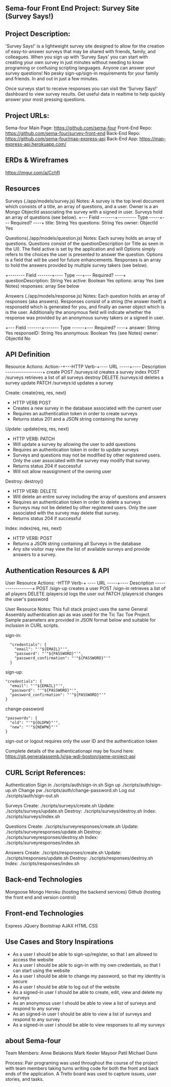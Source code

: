 ## Sema-four Front End Project: Survey Site (Survey Says!)

## Project Description:
'Survey Says!' is a lightweight survey site designed to allow for the creation
of easy-to-answer surveys that may be shared with friends, family, and colleagues.
When you sign up with 'Survey Says' you can start with creating your own survey
in just minutes without needing to know programing or confusing scripting languages.
Anyone can answer your survey questions! No pesky sign-up/sign-in requirements for
your family and friends. In and out in just a few minutes.

Once surveys start to receive responses you can visit the 'Survey Says!' dashboard
to view survey results. Get useful data in realtime to help quickly answer your
most pressing questions.

## Project URLs:
Sema-four Main Page: https://github.com/sema-four
Front-End Repo: https://github.com/sema-four/survey-front-end
Back-End Repo: https://github.com/sema-four/map-express-api
Back-End App: https://map-express-api.herokuapp.com/

## ERDs & Wireframes

https://imgur.com/a/CchfI

## Resources

Surveys (./app/models/survey.js)
Notes: A survey is the top level document which consists of a title, an
array of questions, and a user.  Owner is a an Mongo ObjectId associating the
survey with a signed in user. Surveys hold an array of questions (see below).
+--- Field -------+--------- Type -----+--- Required? ----+
  title:            String                    Yes
  questions:        String                    Yes
  owner:            ObjectId                 Yes

Questions(./app/models/question.js)
Notes: Each survey holds an array of questions.  Questions consist of the
questionDescription (or Title as seen in the UI). The field active is set by the
application and will   Options simply refers to the
choices the user is presented to answer the question.  Options is a field that
will be used for future enhancements. Responses is an array to
hold the answers provided by multiple survey takers (see below).  

+-------- Field -------+---- Type ---+--- Required? ----+
  questionDescription:      String            Yes
  active:                   Boolean           Yes
  options:                  array             Yes (see Notes)
  responses:                array             See below

Answers (./app/models/response.js)
Notes: Each question holds an array of responses (aka answers).  Responses consist
of a string (the answer itself) a responseId which is generated for you, and
finally an owner object which is is the user.  Additionally the anonymous field
will indicate whether the response was provided by an anonymous survey takers
or a signed in user.     

+--- Field -------+------- Type ------+--- Required? ----+
  answer:            String                 Yes
  responseID:        String                 Yes
  anonymous:         Boolean                Yes (see Notes)
  owner:             ObjectId               No

## API Definition

Resource Actions:
Action--+---HTTP Verb-+---- URL -----+---- Description ------------------+
create    POST          /surveys:id      creates a survey
index     POST          /surveys         retrieves a list of all surveys
destroy   DELETE        /surveys:id      deletes a survey
update    PATCH         /surveys:id      updates a survey

Create: create(req, res, next)
  - HTTP VERB POST
  - Creates a new survey in the database associated with the current user
  - Requires an authentication token in order to create surveys
  - Returns status 201 and a JSON string containing the survey

Update: update(req, res, next)
  - HTTP VERB: PATCH
  - Will update a survey by allowing the user to add questions
  - Requires an authentication token in order to update surveys
  - Surveys and questions may not be modified by other registered users.  Only
  the user associated with the survey may modify that survey.
  - Returns status 204 if successful
  - Will not allow reassignment of the owning user

Destroy: destroy()
  - HTTP VERB: DELETE
  - Will delete an entire survey including the array of questions and answers
  - Requires an authentication token in order to delete a surveys
  - Surveys may not be deleted by other registered users.  Only the user associated
  with the survey may delete that survey.
  - Returns status 204 if successful

Index: index(req, res, next)
  - HTTP VERB: POST
  - Returns a JSON string containing all Surveys in the database
  - Any site visitor may view the list of available surveys and provide answers
  to a survey.

## Authentication Resources & API
User Resource Actions:
-HTTP Verb-+ ---- URL -----+---- Description ------------------+
    POST         /sign-up      creates a user
    POST         /sign-in      retrieves a list of all players
    DELETE       /players:id   logs the user out
    PATCH        /players:id   changes the user's password

User Resource Notes:
This full stack project uses the same General Assembly authentication api as was
used for the Tic Tac Toe Project. Sample parameters are provided in JSON format
below and suitable for inclusion in CURL scripts.

sign-in:
```
  "credentials": {
    "email": "'"${EMAIL}"'",
    "password": "'"${PASSWORD}"'",
    "password_confirmation": "'"${PASSWORD}"'"
  }
```
sign-up:
```
"credentials": {
  "email": "'"${EMAIL}"'",
  "password": "'"${PASSWORD}"'",
  "password_confirmation": "'"${PASSWORD}"'"
}
```
change-password
```
"passwords": {
  "old": "'"${OLDPW}"'",
  "new": "'"${NEWPW}"'"
}
```
sign-out or logout requires only the user ID and the authentication token

Complete details of the authenticationapi may be found here:
 https://git.generalassemb.ly/ga-wdi-boston/game-project-api

## CURL Script References:

Authentication
  Sign in      ./scripts/auth/sign-in.sh
  Sign up      ./scripts/auth/sign-up.sh
  Change pw    ./scripts/auth/change-password.sh
  Log out      ./scripts/auth/sign-out.sh

Surveys
  Create:   ./scripts/surveys/create.sh
  Update:   ./scripts/surveys/update.sh
  Destroy:  ./scripts/surveys/destroy.sh
  Index:    ./scripts/surveys/index.sh

Questions
  Create:   ./scripts/surveyresponses/create.sh
  Update:   ./scripts/surveyresponses/update.sh
  Destroy:  ./scripts/surveyresponses/destroy.sh
  Index:    ./scripts/surveyresponses/index.sh

Answers
  Create:   ./scripts/responses/create.sh
  Update:   ./scripts/responses/update.sh
  Destroy:  ./scripts/responses/destroy.sh
  Index:    ./scripts/responses/index.sh


## Back-end Technologies
  Mongoose
  Mongo
  Heroku (hosting the backend services)
  Github (hosting the front end and version control)

## Front-end Technologies
  Express
  JQuery
  Bootstrap
  AJAX
  HTML
  CSS

## Use Cases and Story Inspirations
- As a user I should be able to sign-up/register, so that I am allowed to access the website
- As a user I should be able to sign-in with my own credentials, so that I can start using the website
- As a user I should be able to change my password, so that my identity is secure
- As a user I should be able to log out of the website
- As a signed-in user I should be able to create, edit, view and delete my surveys
- As an anonymous user I should be able to view a list of surveys and respond to any survey
- As an signed-in user I should be able to view a list of surveys and respond to any survey
- As a signed-in user i should be able to view responses to all my surveys

## about Sema-four

  Team Members:
    Anne Belakonis
    Mark Keeler
    Mayoor Patil
    Michael Dunn

  Process:
  Pair programing was used throughout the course of
  the project with team members taking turns writing code for both the front and back ends of the application.  A Trello board was used to capture issues, user stories, and tasks.  
